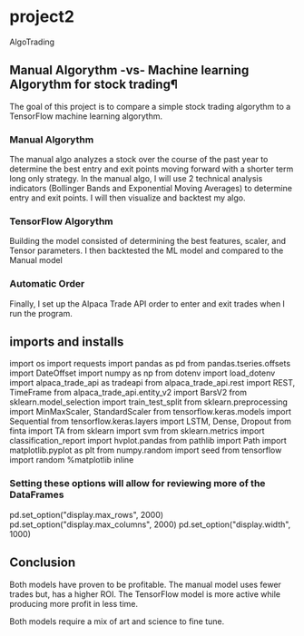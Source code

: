# project2
AlgoTrading

## Manual Algorythm -vs- Machine learning Algorythm for stock trading¶

The goal of this project is to compare a simple stock trading algorythm to a TensorFlow machine learning algorythm.

### Manual Algorythm 

The manual algo analyzes a stock over the course of the past year to determine the best entry and exit points moving forward with a shorter term long only strategy. In the manual algo, I will use 2 technical analysis indicators (Bollinger Bands and Exponential Moving Averages) to determine entry and exit points. I will then visualize and backtest my algo.

### TensorFlow Algorythm

Building the model consisted of determining the best features, scaler, and Tensor parameters. I then backtested the ML model and compared to the Manual model

### Automatic Order

Finally, I set up the Alpaca Trade API order to enter and exit trades when I run the program.

## imports and installs

import os
import requests
import pandas as pd
from pandas.tseries.offsets import DateOffset
import numpy as np
from dotenv import load_dotenv
import alpaca_trade_api as tradeapi
from alpaca_trade_api.rest import REST, TimeFrame
from alpaca_trade_api.entity_v2 import BarsV2
from sklearn.model_selection import train_test_split
from sklearn.preprocessing import MinMaxScaler, StandardScaler
from tensorflow.keras.models import Sequential
from tensorflow.keras.layers import LSTM, Dense, Dropout
from finta import TA
from sklearn import svm
from sklearn.metrics import classification_report
import hvplot.pandas
from pathlib import Path
import matplotlib.pyplot as plt
from numpy.random import seed
from tensorflow import random
%matplotlib inline

### Setting these options will allow for reviewing more of the DataFrames
pd.set_option("display.max_rows", 2000)
pd.set_option("display.max_columns", 2000)
pd.set_option("display.width", 1000)


## Conclusion

Both models have proven to be profitable. The manual model uses fewer trades but, has a higher ROI.
The TensorFlow model is more active while producing more profit in less time. 

Both models require a mix of art and science to fine tune.